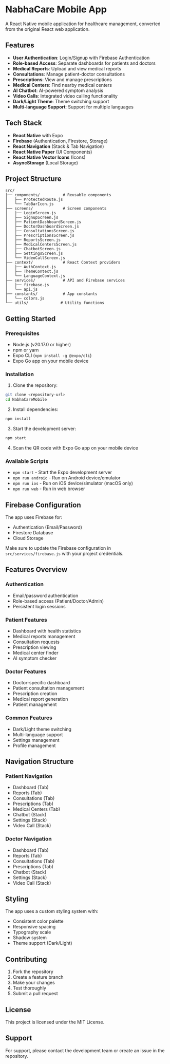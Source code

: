 # NabhaCare Mobile App

A React Native mobile application for healthcare management, converted from the original React web application.

## Features

- **User Authentication**: Login/Signup with Firebase Authentication
- **Role-based Access**: Separate dashboards for patients and doctors
- **Medical Reports**: Upload and view medical reports
- **Consultations**: Manage patient-doctor consultations
- **Prescriptions**: View and manage prescriptions
- **Medical Centers**: Find nearby medical centers
- **AI Chatbot**: AI-powered symptom analysis
- **Video Calls**: Integrated video calling functionality
- **Dark/Light Theme**: Theme switching support
- **Multi-language Support**: Support for multiple languages

## Tech Stack

- **React Native** with Expo
- **Firebase** (Authentication, Firestore, Storage)
- **React Navigation** (Stack & Tab Navigation)
- **React Native Paper** (UI Components)
- **React Native Vector Icons** (Icons)
- **AsyncStorage** (Local Storage)

## Project Structure

```
src/
├── components/          # Reusable components
│   ├── ProtectedRoute.js
│   └── TabBarIcon.js
├── screens/             # Screen components
│   ├── LoginScreen.js
│   ├── SignupScreen.js
│   ├── PatientDashboardScreen.js
│   ├── DoctorDashboardScreen.js
│   ├── ConsultationsScreen.js
│   ├── PrescriptionsScreen.js
│   ├── ReportsScreen.js
│   ├── MedicalCentersScreen.js
│   ├── ChatbotScreen.js
│   ├── SettingsScreen.js
│   └── VideoCallScreen.js
├── context/             # React Context providers
│   ├── AuthContext.js
│   ├── ThemeContext.js
│   └── LanguageContext.js
├── services/            # API and Firebase services
│   ├── firebase.js
│   └── api.js
├── constants/           # App constants
│   └── colors.js
└── utils/              # Utility functions
```

## Getting Started

### Prerequisites

- Node.js (v20.17.0 or higher)
- npm or yarn
- Expo CLI (`npm install -g @expo/cli`)
- Expo Go app on your mobile device

### Installation

1. Clone the repository:
```bash
git clone <repository-url>
cd NabhaCareMobile
```

2. Install dependencies:
```bash
npm install
```

3. Start the development server:
```bash
npm start
```

4. Scan the QR code with Expo Go app on your mobile device

### Available Scripts

- `npm start` - Start the Expo development server
- `npm run android` - Run on Android device/emulator
- `npm run ios` - Run on iOS device/simulator (macOS only)
- `npm run web` - Run in web browser

## Firebase Configuration

The app uses Firebase for:
- Authentication (Email/Password)
- Firestore Database
- Cloud Storage

Make sure to update the Firebase configuration in `src/services/firebase.js` with your project credentials.

## Features Overview

### Authentication
- Email/password authentication
- Role-based access (Patient/Doctor/Admin)
- Persistent login sessions

### Patient Features
- Dashboard with health statistics
- Medical reports management
- Consultation requests
- Prescription viewing
- Medical center finder
- AI symptom checker

### Doctor Features
- Doctor-specific dashboard
- Patient consultation management
- Prescription creation
- Medical report generation
- Patient management

### Common Features
- Dark/Light theme switching
- Multi-language support
- Settings management
- Profile management

## Navigation Structure

### Patient Navigation
- Dashboard (Tab)
- Reports (Tab)
- Consultations (Tab)
- Prescriptions (Tab)
- Medical Centers (Tab)
- Chatbot (Stack)
- Settings (Stack)
- Video Call (Stack)

### Doctor Navigation
- Dashboard (Tab)
- Reports (Tab)
- Consultations (Tab)
- Prescriptions (Tab)
- Chatbot (Stack)
- Settings (Stack)
- Video Call (Stack)

## Styling

The app uses a custom styling system with:
- Consistent color palette
- Responsive spacing
- Typography scale
- Shadow system
- Theme support (Dark/Light)

## Contributing

1. Fork the repository
2. Create a feature branch
3. Make your changes
4. Test thoroughly
5. Submit a pull request

## License

This project is licensed under the MIT License.

## Support

For support, please contact the development team or create an issue in the repository.